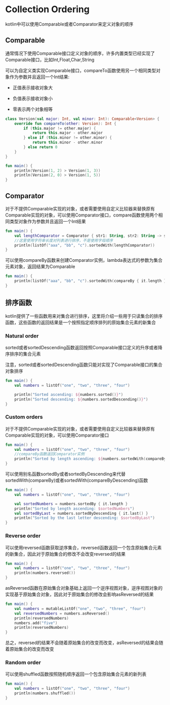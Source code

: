 # Collection Ordering
kotlin中可以使用Comparable或者Comparator来定义对象的顺序

## Comparable
通常情况下使用Comparable接口定义对象的顺序，许多内置类型已经实现了Comparable接口，比如Int,Float,Char,String

可以为自定义类实现Comparable接口，compareTo函数使用另一个相同类型对象作为参数并且返回一个Int结果:

* 正值表示接收对象大

* 负值表示接收对象小

* 零表示两个对象相等

```kotlin
class Version(val major: Int, val minor: Int): Comparable<Version> {
    override fun compareTo(other: Version): Int {
        if (this.major != other.major) {
            return this.major - other.major
        } else if (this.minor != other.minor) {
            return this.minor - other.minor
        } else return 0
    }
}

fun main() {    
    println(Version(1, 2) > Version(1, 3))
    println(Version(2, 0) > Version(1, 5))
}
```

## Comparator
对于不提供Comparable实现的对象，或者需要使用自定义比较器来替换原有Comparable实现的对象，可以使用Comparator接口，compare函数使用两个相同类型对象作为参数并且返回一个Int结果

```kotlin
fun main() {
    val lengthComparator = Comparator { str1: String, str2: String -> str1.length - str2.length }
    //这里使用字符串长度对列表进行排序，不是使用字母顺序
    println(listOf("aaa", "bb", "c").sortedWith(lengthComparator))
}
```

可以使用compareBy函数来创建Comparator实例，lambda表达式的参数为集合元素对象，返回结果为Comparable

```kotlin
fun main() {
    println(listOf("aaa", "bb", "c").sortedWith(compareBy { it.length }))
}
```

## 排序函数
kotlin提供了一些函数用来对集合进行排序，这里将介绍一些用于只读集合的排序函数，这些函数的返回结果是一个按照指定顺序排列的原始集合元素的新集合

### Natural order
sorted或者sortedDescending函数返回按照Comparable接口定义的升序或者降序排序的集合元素

注意，sorted或者sortedDescending函数只能对实现了Comparable接口的集合对象排序

```kotlin
fun main() {
    val numbers = listOf("one", "two", "three", "four")

    println("Sorted ascending: ${numbers.sorted()}")
    println("Sorted descending: ${numbers.sortedDescending()}")
}
```

### Custom orders
对于不提供Comparable实现的对象，或者需要使用自定义比较器来替换原有Comparable实现的对象，可以使用Comparator接口

```kotlin
fun main() {
    val numbers = listOf("one", "two", "three", "four")
    //compareBy函数返回Comparator实例
    println("Sorted by length ascending: ${numbers.sortedWith(compareBy { it.length })}")
}
```

可以使用别名函数sortedBy或者sortedByDescending来代替sortedWith(compareBy)或者sortedWith(compareByDescending)函数

```kotlin
fun main() {
    val numbers = listOf("one", "two", "three", "four")

    val sortedNumbers = numbers.sortedBy { it.length }
    println("Sorted by length ascending: $sortedNumbers")
    val sortedByLast = numbers.sortedByDescending { it.last() }
    println("Sorted by the last letter descending: $sortedByLast")
}
```

### Reverse order
可以使用reversed函数获取逆序集合，reversed函数返回一个包含原始集合元素的新集合，因此对于原始集合的修改不会改变reversed的结果

```kotlin
fun main() {
    val numbers = listOf("one", "two", "three", "four")
    println(numbers.reversed())
}
```

asReversed函数在原始集合对象基础上返回一个逆序视图对象，逆序视图对象的实现基于原始集合对象，因此对于原始集合的修改会影响asReversed的结果

```kotlin
fun main() {
    val numbers = mutableListOf("one", "two", "three", "four")
    val reversedNumbers = numbers.asReversed()
    println(reversedNumbers)
    numbers.add("five")
    println(reversedNumbers)
}
```

总之，reversed的结果不会随着原始集合的改变而改变，asReversed的结果会随着原始集合的改变而改变

### Random order
可以使用shuffled函数按照随机顺序返回一个包含原始集合元素的新列表

```kotlin
fun main() {
    val numbers = listOf("one", "two", "three", "four")
    println(numbers.shuffled())
}
```

